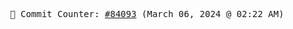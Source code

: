 <p align="center">
    <samp>
        📮 Commit Counter: <a href="https://github.com/Javascript-void0/Javascript-void0/commits/main">#84093</a> (March 06, 2024 @ 02:22 AM)
    </samp>
</p>